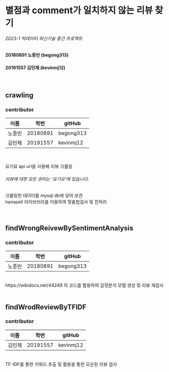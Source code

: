 # 별점과 comment가 일치하지 않는 리뷰 찾기 
###### 2023-1 빅데이터 최신기술 중간 프로젝트

#### 20180891 노종빈 (begong313)
#### 20191557 김민제 (kevinmj12)

<br>

## crawling
### contributor 
| 이름  | 학번       | gitHub    |
|-----|----------|-----------|
| 노종빈 | 20180891 | begong313 |
| 김민제 | 20191557 | kevinmj12 |

<Br>

요기요 api url을 사용해 리뷰 크롤링
###### 리뷰에 대한 모든 권리는 '요기요'에 있습니다.
크롤링한 데이터를 mysql db에 넣어 보관<br>
hanspell 라이브러리를 이용하여 맞춤법검사 및 전처리

<BR>

## findWrongReivewBySentimentAnalysis
### contributor 
| 이름  | 학번       | gitHub    |
|-----|----------|-----------|
| 노종빈 | 20180891 | begong313 |

<Br>
https://wikidocs.net/44249 의 코드를 활용하여 감정분석 모델 생성 및 리뷰 재검사


<br>

<Br>

## findWrodReviewByTFIDF
### contributor
| 이름  | 학번       | gitHub    |
|-----|----------|-----------|
| 김민제 | 20191557 | kevinmj12 |

<Br>
TF-IDF를 통한 키워드 추출 및 활용을 통한 모순된 리뷰 검사



